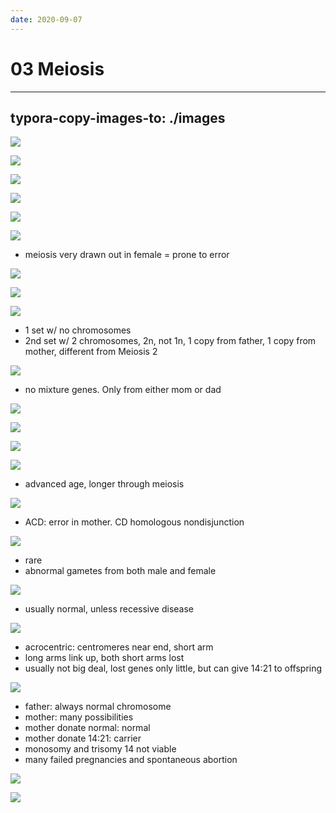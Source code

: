 ```yaml
---
date: 2020-09-07
---
```


# 03 Meiosis
---

## typora-copy-images-to: ./images

![](https://photos.thisispiggy.com/file/wikiFiles/02608CD0-C19A-4486-BE64-70660FD1855D.jpg)

![](https://photos.thisispiggy.com/file/wikiFiles/38CD3FE5-0F2A-4EB6-ACD7-3A944CCDC2CB.jpg)

![](https://photos.thisispiggy.com/file/wikiFiles/C7373F31-1E62-4F1E-B7E8-97BA39E98253.jpg)

![](https://photos.thisispiggy.com/file/wikiFiles/B9C0FCF4-1235-47FE-8DAE-853951919DED.jpg)

![](https://photos.thisispiggy.com/file/wikiFiles/6AE74EAC-8ADE-4AE8-B9F3-10DC01C94432.jpg)

![](https://photos.thisispiggy.com/file/wikiFiles/21D7BE4B-FAE2-4D8F-9C0D-597A50CFDABB.jpg)

- meiosis very drawn out in female = prone to error

![](https://photos.thisispiggy.com/file/wikiFiles/3275C112-C19C-409A-A0A1-ED30997853FF.jpg)

![](https://photos.thisispiggy.com/file/wikiFiles/9B9F0F9F-8583-466A-9B49-E25E8ABACE57.jpg)

![](https://photos.thisispiggy.com/file/wikiFiles/77B9122B-2D92-460F-A753-8AA1167CF8F1.jpg)

- 1 set w/ no chromosomes
- 2nd set w/ 2 chromosomes, 2n, not 1n, 1 copy from father, 1 copy from mother, different from Meiosis 2

![](https://photos.thisispiggy.com/file/wikiFiles/5060EB1B-572B-4F7B-B388-781BF0A0D399.jpg)

- no mixture genes. Only from either mom or dad

![](https://photos.thisispiggy.com/file/wikiFiles/93F7C1F0-C222-4CDB-AAEB-666C3AD66BE6.jpg)

![](https://photos.thisispiggy.com/file/wikiFiles/01F6A845-E0DE-48CF-ABA3-93A11FB2B944.jpg)

![](https://photos.thisispiggy.com/file/wikiFiles/23AE9428-F59A-46DB-95B1-586C9DF0D5F7.jpg)

![](https://photos.thisispiggy.com/file/wikiFiles/9DDB067D-9C18-47F7-8DC7-D3F0201D7C2F.jpg)

- advanced age, longer through meiosis

![](https://photos.thisispiggy.com/file/wikiFiles/597726DF-B017-4D60-B5DB-AA7806F972C8.jpg)

- ACD: error in mother. CD homologous nondisjunction

![](https://photos.thisispiggy.com/file/wikiFiles/A1987E84-21B1-4855-ACFF-DD713320CE45.jpg)

- rare
- abnormal gametes from both male and female

![](https://photos.thisispiggy.com/file/wikiFiles/6A247085-FF54-44D7-9078-77D8A8789450.jpg)

- usually normal, unless recessive disease

![](https://photos.thisispiggy.com/file/wikiFiles/FF1C9C6E-A0C7-48A5-B9C9-3B8482B040F8.jpg)

- acrocentric: centromeres near end, short arm
- long arms link up, both short arms lost
- usually not big deal, lost genes only little, but can give 14:21 to offspring

![](https://photos.thisispiggy.com/file/wikiFiles/50A46AB7-EF8E-4733-9841-A2002219421D.jpg)

- father: always normal chromosome
- mother: many possibilities
- mother donate normal: normal
- mother donate 14:21: carrier
- monosomy and trisomy 14 not viable
- many failed pregnancies and spontaneous abortion

![](https://photos.thisispiggy.com/file/wikiFiles/B9013263-A1C7-47C6-B31E-02D40D24DABB.jpg)

![](https://photos.thisispiggy.com/file/wikiFiles/F4EE66E9-96E5-4653-9B59-EE8CFE9B1A2A.jpg)

